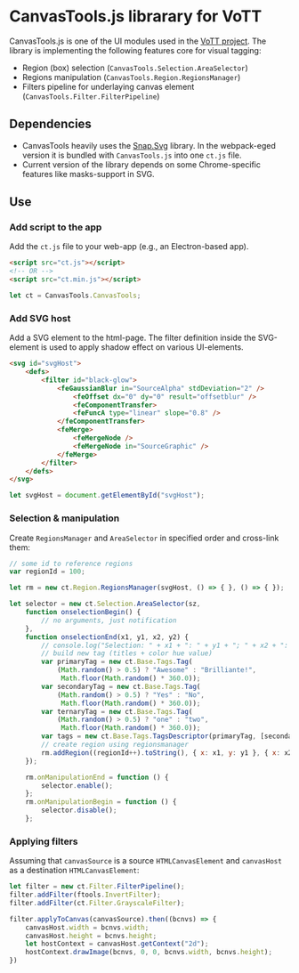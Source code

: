 # CanvasTools.js librarary for VoTT

CanvasTools.js is one of the UI modules used in the [VoTT project](https://github.com/Microsoft/VoTT/). The library is implementing the following features core for visual tagging:

* Region (box) selection (`CanvasTools.Selection.AreaSelector`)
* Regions manipulation (`CanvasTools.Region.RegionsManager`)
* Filters pipeline for underlaying canvas element (`CanvasTools.Filter.FilterPipeline`)

## Dependencies

* CanvasTools heavily uses the [Snap.Svg](https://github.com/adobe-webplatform/Snap.svg) library. In the webpack-eged version it is bundled with `CanvasTools.js` into one `ct.js` file.
* Current version of the library depends on some Chrome-specific features like masks-support in SVG.

## Use

### Add script to the app

Add the `ct.js` file to your web-app (e.g., an Electron-based app).

```html
<script src="ct.js"></script>
<!-- OR -->
<script src="ct.min.js"></script>

```

```js
let ct = CanvasTools.CanvasTools;
```

### Add SVG host

Add a SVG element to the html-page. The filter definition inside the SVG-element is used to apply shadow effect on various UI-elements.

```html
<svg id="svgHost">
    <defs>
        <filter id="black-glow">
            <feGaussianBlur in="SourceAlpha" stdDeviation="2" />
                <feOffset dx="0" dy="0" result="offsetblur" />
                <feComponentTransfer>
                <feFuncA type="linear" slope="0.8" />
            </feComponentTransfer>
            <feMerge>
                <feMergeNode />
                <feMergeNode in="SourceGraphic" />
            </feMerge>
        </filter>
    </defs>
</svg>
```

```js
let svgHost = document.getElementById("svgHost");
```

### Selection & manipulation

Create `RegionsManager` and `AreaSelector` in specified order and cross-link them:

```js
// some id to reference regions
var regionId = 100;

let rm = new ct.Region.RegionsManager(svgHost, () => { }, () => { });

let selector = new ct.Selection.AreaSelector(sz,
    function onselectionBegin() {
        // no arguments, just notification
    },
    function onselectionEnd(x1, y1, x2, y2) {
        // console.log("Selection: " + x1 + ": " + y1 + "; " + x2 + ": " + y2);
        // build new tag (titles + color hue value)
        var primaryTag = new ct.Base.Tags.Tag(
            (Math.random() > 0.5) ? "Awesome" : "Brilliante!",
             Math.floor(Math.random() * 360.0));
        var secondaryTag = new ct.Base.Tags.Tag(
            (Math.random() > 0.5) ? "Yes" : "No",
             Math.floor(Math.random() * 360.0));
        var ternaryTag = new ct.Base.Tags.Tag(
            (Math.random() > 0.5) ? "one" : "two",
             Math.floor(Math.random() * 360.0));
        var tags = new ct.Base.Tags.TagsDescriptor(primaryTag, [secondaryTag, ternaryTag]);
        // create region using regionsmanager
        rm.addRegion((regionId++).toString(), { x: x1, y: y1 }, { x: x2, y: y2 }, tags);
    });

    rm.onManipulationEnd = function () {
        selector.enable();
    };
    rm.onManipulationBegin = function () {
        selector.disable();
    };
```

### Applying filters

Assuming that `canvasSource` is a source `HTMLCanvasElement` and `canvasHost` as a destination `HTMLCanvasElement`:

```js
let filter = new ct.Filter.FilterPipeline();
filter.addFilter(ftools.InvertFilter);
filter.addFilter(ct.Filter.GrayscaleFilter);

filter.applyToCanvas(canvasSource).then((bcnvs) => {
    canvasHost.width = bcnvs.width;
    canvasHost.height = bcnvs.height;
    let hostContext = canvasHost.getContext("2d");
    hostContext.drawImage(bcnvs, 0, 0, bcnvs.width, bcnvs.height);
})
```